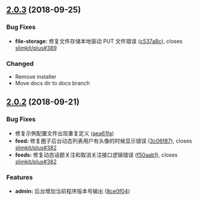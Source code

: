 <a name="2.0.3"></a>
## [2.0.3](https://github.com/slimkit/plus/compare/2.0.2...2.0.3) (2018-09-25)


### Bug Fixes

* **file-storage:** 修复文件存储本地驱动 PUT 文件错误 ([c537a8c](https://github.com/slimkit/plus/commit/c537a8c)), closes [slimkit/plus#389](https://github.com/slimkit/plus/issues/389)

### Changed

* Remove installer
* Move docs dir to docs branch



<a name="2.0.2"></a>
## [2.0.2](https://github.com/slimkit/plus/compare/2.0.1...2.0.2) (2018-09-21)


### Bug Fixes

* 修复示例配置文件出现重复定义 ([aea61fa](https://github.com/slimkit/plus/commit/aea61fa))
* **feed:** 修复圈子后台动态列表用户有头像的时候显示错误 ([3c06f87](https://github.com/slimkit/plus/commit/3c06f87)), closes [slimkit/plus#382](https://github.com/slimkit/plus/issues/382)
* **feeds:** 修复动态话题关注和取消关注接口逻辑错误 ([f50aab1](https://github.com/slimkit/plus/commit/f50aab1)), closes [slimkit/plus#382](https://github.com/slimkit/plus/issues/382)


### Features

* **admin:** 后台增加当前程序版本号输出 ([8ce0f04](https://github.com/slimkit/plus/commit/8ce0f04))



